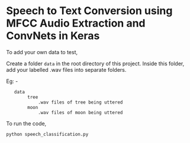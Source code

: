 # Speech to Text Conversion using MFCC Audio Extraction and ConvNets in Keras

To add your own data to test,

Create a folder ```data``` in the root directory of this project. Inside this folder, add your labelled .wav files into separate folders.

Eg: -

```
   data
        tree
            .wav files of tree being uttered
        moon
            .wav files of moon being uttered
```



To run the code,

    python speech_classification.py

